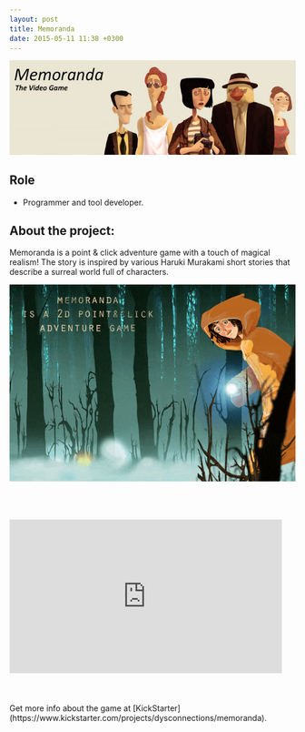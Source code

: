 ```yaml
---
layout: post
title: Memoranda
date: 2015-05-11 11:38 +0300
---
```

![Shahrzad](/assets/img/games/Memoranda.jpg)


## Role
- Programmer and tool developer.

## About the project:
Memoranda is a point & click adventure game with a touch of magical realism!
The story is inspired by various Haruki Murakami short stories that describe a surreal world full of characters.

![Memoranda](/assets/img/games/memoranda/memoranda-01.gif)

<div style="height: 50px"></div>

<div class="text-center">
<iframe width="480" height="270" src="https://www.kickstarter.com/projects/dysconnections/memoranda/widget/video.html" frameborder="0" scrolling="no"> </iframe>
</div>
<!-- space -->
<div style="height: 50px"></div>
Get more info about the game at [KickStarter](https://www.kickstarter.com/projects/dysconnections/memoranda).
